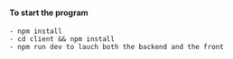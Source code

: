 #### To start the program
    - npm install 
    - cd client && npm install
    - npm run dev to lauch both the backend and the front

